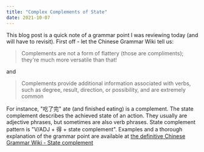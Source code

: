 ```yaml
---
title: "Complex Complements of State"
date: 2021-10-07
---
```


This blog post is a quick note of a grammar point I was reviewing today (and will have to revisit). First off - let the Chinese Grammar Wiki tell us:

> Complements are not a form of flattery (those are compliments); they're much more versatile than that!

and 

>  Complements provide additional information associated with verbs, such as degree, result, direction, or possibility, and are extremely common

For instance, "吃了完" ate (and finished eating) is a complement. The state complement describes the achieved state of an action. They usually are adjective phrases, but sometimes are also verb phrases. State complement pattern is "V/ADJ + 得 + state complement". Examples and a thorough explanation of the grammar point are available at [the definitive Chinese Grammar Wiki - State complement](https://resources.allsetlearning.com/chinese/grammar/State_complement) 


